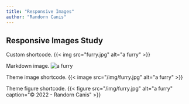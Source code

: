 ```yaml
---
title: "Responsive Images"
author: "Randorn Canis"
---
```


## Responsive Images Study

Custom shortcode.
{{< img src="furry.jpg" alt="a furry" >}}

Markdown image.
![a furry](/img/furry.jpg)

Theme image shortcode.
{{< image src="/img/furry.jpg" alt="a furry" >}}

Theme figure shortcode.
{{< figure src="/img/furry.jpg" alt="a furry" caption="© 2022 - Randorn Canis" >}}
